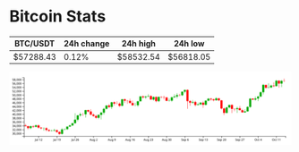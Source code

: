 # Bitcoin Stats

BTC/USDT|24h change|24h high|24h low|
|---|---|---|---|
|$57288.43|0.12%|$58532.54|$56818.05|

<img src="./chart.svg">
